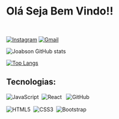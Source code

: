 # Olá Seja Bem Vindo!!
&nbsp;

[![Instagram](https://img.shields.io/badge/Instagram-E4405F?style=for-the-badge&logo=instagram&logoColor=white)](https://www.instagram.com/jose_joabson/)
[![Gmail](https://img.shields.io/badge/Gmail-D14836?style=for-the-badge&logo=gmail&logoColor=white)](https://mail.google.com/mail/u/0/#inbox?compose=CllgCKCBBdqkKnBPqXKqFNNPpHppKRQcGlzrKJbKCRRXXnBflqPKfdfpKdLgwWnNLMVpQnlDWrL)


![Joabson GitHub stats](https://github-readme-stats.vercel.app/api?username=joabsonSants&card_width=250px&show_icons=true&theme=dracula)

 [![Top Langs](https://github-readme-stats.vercel.app/api/top-langs/?username=joabsonSants)](https://github.com/joabsonSants/github-readme-stats)
 


 ## Tecnologias:

<div>
 
  <img align="center" alt="JavaScript" src="https://img.shields.io/badge/JavaScript-F7DF1E?style=for-the-badge&logo=javascript&logoColor=black" />&nbsp;
  <img align="center" alt="React" src="https://img.shields.io/badge/React-20232A?style=for-the-badge&logo=react&logoColor=61DAFB" /> &nbsp;
  <img align="center" alt="GitHub" src="https://img.shields.io/badge/GitHub-100000?style=for-the-badge&logo=github&logoColor=white" />

  <img align="center" alt="HTML5" src="https://img.shields.io/badge/HTML5-E34F26?style=for-the-badge&logo=html5&logoColor=white" />&nbsp;
  <img align="center" alt="CSS3" src="https://img.shields.io/badge/CSS3-1572B6?style=for-the-badge&logo=css3&logoColor=white" />&nbsp;
  <img align="center" alt="Bootstrap" src="https://img.shields.io/badge/Bootstrap-563D7C?style=for-the-badge&logo=bootstrap&logoColor=white" />

</div>

    

